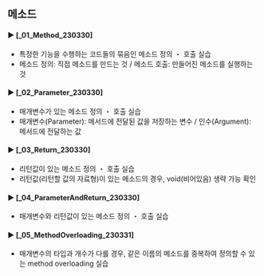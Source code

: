 ####
## 메소드
####
#### ► [_01_Method_230330]
- 특정한 기능을 수행하는 코드들의 묶음인 메소드 정의 ・ 호출 실습
- 메소드 정의: 직접 메소드를 만드는 것 / 메소드 호출: 만들어진 메소드를 실행하는 것
####
#### ► [_02_Parameter_230330]
- 매개변수가 있는 메소드 정의 ・ 호출 실습
- 매개변수(Parameter): 메서드에 전달된 값을 저장하는 변수 / 인수(Argument): 메서드에 전달하는 값
####
#### ► [_03_Return_230330]
- 리턴값이 있는 메소드 정의 ・ 호출 실습
- 리턴값(리턴할 값의 자료형)이 있는 메소드의 경우, void(비어있음) 생략 가능 확인
####
#### ► [_04_ParameterAndReturn_230330]
- 매개변수와 리턴값이 있는 메소드 정의 ・ 호출 실습
####
#### ► [_05_MethodOverloading_230331]
- 매개변수의 타입과 개수가 다를 경우, 같은 이름의 메소드를 중복하여 정의할 수 있는 method overloading 실습
####
